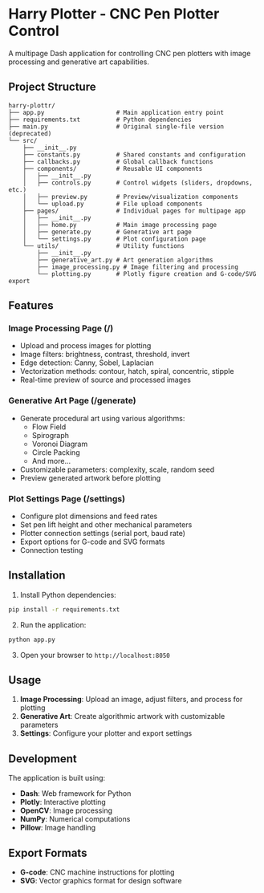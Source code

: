 # Harry Plotter - CNC Pen Plotter Control

A multipage Dash application for controlling CNC pen plotters with image processing and generative art capabilities.

## Project Structure

```
harry-plottr/
├── app.py                    # Main application entry point
├── requirements.txt          # Python dependencies
├── main.py                   # Original single-file version (deprecated)
└── src/
    ├── __init__.py
    ├── constants.py          # Shared constants and configuration
    ├── callbacks.py          # Global callback functions
    ├── components/           # Reusable UI components
    │   ├── __init__.py
    │   ├── controls.py       # Control widgets (sliders, dropdowns, etc.)
    │   ├── preview.py        # Preview/visualization components
    │   └── upload.py         # File upload components
    ├── pages/                # Individual pages for multipage app
    │   ├── __init__.py
    │   ├── home.py           # Main image processing page
    │   ├── generate.py       # Generative art page
    │   └── settings.py       # Plot configuration page
    └── utils/                # Utility functions
        ├── __init__.py
        ├── generative_art.py # Art generation algorithms
        ├── image_processing.py # Image filtering and processing
        └── plotting.py       # Plotly figure creation and G-code/SVG export
```

## Features

### Image Processing Page (/)
- Upload and process images for plotting
- Image filters: brightness, contrast, threshold, invert
- Edge detection: Canny, Sobel, Laplacian
- Vectorization methods: contour, hatch, spiral, concentric, stipple
- Real-time preview of source and processed images

### Generative Art Page (/generate)
- Generate procedural art using various algorithms:
  - Flow Field
  - Spirograph
  - Voronoi Diagram
  - Circle Packing
  - And more...
- Customizable parameters: complexity, scale, random seed
- Preview generated artwork before plotting

### Plot Settings Page (/settings)
- Configure plot dimensions and feed rates
- Set pen lift height and other mechanical parameters
- Plotter connection settings (serial port, baud rate)
- Export options for G-code and SVG formats
- Connection testing

## Installation

1. Install Python dependencies:
```bash
pip install -r requirements.txt
```

2. Run the application:
```bash
python app.py
```

3. Open your browser to `http://localhost:8050`

## Usage

1. **Image Processing**: Upload an image, adjust filters, and process for plotting
2. **Generative Art**: Create algorithmic artwork with customizable parameters
3. **Settings**: Configure your plotter and export settings

## Development

The application is built using:
- **Dash**: Web framework for Python
- **Plotly**: Interactive plotting
- **OpenCV**: Image processing
- **NumPy**: Numerical computations
- **Pillow**: Image handling

## Export Formats

- **G-code**: CNC machine instructions for plotting
- **SVG**: Vector graphics format for design software
